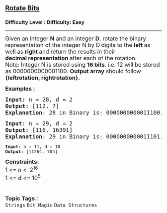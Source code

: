 <h2><a href="https://www.geeksforgeeks.org/problems/rotate-bits4524/1?page=1&category=Bit%20Magic&difficulty=Basic,Easy&sortBy=submissions">Rotate Bits</a></h2><h3>Difficulty Level : Difficulty: Easy</h3><hr><div class="problems_problem_content__Xm_eO"><p><span style="font-size: 18px;">Given an integer <strong>N</strong> and an integer <strong>D</strong>, rotate the binary representation of the integer N by D<strong> </strong>digits to the <strong>left </strong>as well as <strong>right </strong>and return the results in their <strong>decimal&nbsp;representation </strong>after each of the rotation.<br>Note: Integer N is stored using <strong>16 bits</strong>. i.e. 12 will be stored as 0000</span><span style="font-size: 18px;">0000</span><span style="font-size: 18px;">0000</span><span style="font-size: 18px;">1100. <strong>Output array</strong> should follow <strong>{leftrotation, rightrotation}.</strong></span></p>
<p><span style="font-size: 18px;"><strong>Examples :</strong></span></p>
<pre><span style="font-size: 18px;"><strong>Input: </strong>n = 28, d = 2
<strong>Output: </strong>[112, 7]
<strong>Explanation</strong>: 28 in Binary is: 0000000000011100. Rotating left by 2 positions, it becomes 0000000001110000 = 112 (in decimal). Rotating right by 2 positions, it becomes 0000000000000111 = 7 (in decimal).</span>
</pre>
<pre><span style="font-size: 18px;"><strong>Input</strong>: n = 29, d = 2
<strong>Output:</strong> [116, 16391]
<strong>Explanation</strong>: 29 in Binary is: 0000000000011101. Rotating left by 2 positions, it becomes 0000000001110100 = 116 (in decimal). Rotating right by 2 positions, it becomes 010000000000111 = 16391 (in decimal).<br></span></pre>
<pre><strong>Input</strong>: n = 11, d = 10
<strong>Output:</strong> [11264, 704]</pre>
<p><strong style="font-size: 18px;">Constraints:<br></strong><span style="font-size: 18px;">1 &lt;= n &lt;&nbsp; 2<sup>16</sup><br>1 &lt;= d &lt;= 10<sup>5</sup></span></p></div><br><p><span style=font-size:18px><strong>Topic Tags : </strong><br><code>Strings</code>&nbsp;<code>Bit Magic</code>&nbsp;<code>Data Structures</code>&nbsp;